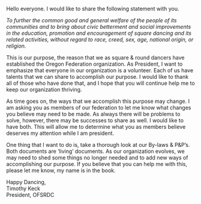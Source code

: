 Hello everyone. I would like to share the following statement with you.

<i>To further the common good and general welfare of the people of its communities and to bring about civic betterment and social improvements in the education, promotion and encouragement of square dancing and its related activities, without regard to race, creed, sex, age, national origin, or religion.</i>

This is our purpose, the reason that we as square & round dancers have established the Oregon Federation organization. As President, I want to emphasize that everyone in our organization is a volunteer. Each of us have talents that we can share to accomplish our purpose. I would like to thank all of those who have done that, and I hope that you will continue help me to keep our organization thriving. 

As time goes on, the ways that we accomplish this purpose may change. I am asking you as members of our federation to let me know what changes you believe may need to be made. As always there will be problems to solve, however, there may be successes to share as well. I would like to have both. This will allow me to determine what you as members believe deserves my attention while I am president.

One thing that I want to do is, take a thorough look at our By-laws & P&P’s. Both documents are ‘living’ documents. As our organization evolves, we may need to shed some things no longer needed and to add new ways of accomplishing our purpose. If you believe that you can help me with this, please let me know, my name is in the book.

Happy Dancing,   
Timothy Keck   
President, OFSRDC
